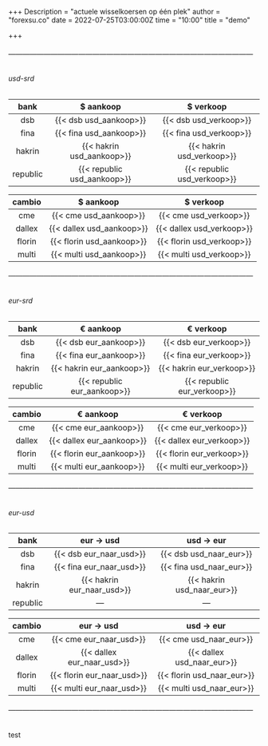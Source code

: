 +++
Description = "actuele wisselkoersen op één plek"
author = "forexsu.co"
date = 2022-07-25T03:00:00Z
time = "10:00"
title = "demo"

+++
###### ———————————————————————————————————

###### usd-srd

| bank | $ aankoop | $ verkoop |
| :---: | :---: | :---: |
| dsb | {{< dsb usd_aankoop>}} | {{< dsb usd_verkoop>}} |
| fina | {{< fina usd_aankoop>}} | {{< fina usd_verkoop>}} |
| hakrin | {{< hakrin usd_aankoop>}} | {{< hakrin usd_verkoop>}} |
| republic | {{< republic usd_aankoop>}} | {{< republic usd_verkoop>}} |

| cambio | $ aankoop | $ verkoop |
| :---: | :---: | :---: |
| cme | {{< cme usd_aankoop>}} | {{< cme usd_verkoop>}} |
| dallex | {{< dallex usd_aankoop>}} | {{< dallex usd_verkoop>}} |
| florin | {{< florin usd_aankoop>}} | {{< florin usd_verkoop>}} |
| multi | {{< multi usd_aankoop>}} | {{< multi usd_verkoop>}} |

###### ———————————————————————————————————

###### eur-srd

| bank | € aankoop | € verkoop |
| :---: | :---: | :---: |
| dsb | {{< dsb eur_aankoop>}} | {{< dsb eur_verkoop>}} |
| fina | {{< fina eur_aankoop>}} | {{< fina eur_verkoop>}} |
| hakrin | {{< hakrin eur_aankoop>}} | {{< hakrin eur_verkoop>}} |
| republic | {{< republic eur_aankoop>}} | {{< republic eur_verkoop>}} |

| cambio | € aankoop | € verkoop |
| :---: | :---: | :---: |
| cme | {{< cme eur_aankoop>}} | {{< cme eur_verkoop>}} |
| dallex | {{< dallex eur_aankoop>}} | {{< dallex eur_verkoop>}} |
| florin | {{< florin eur_aankoop>}} | {{< florin eur_verkoop>}} |
| multi | {{< multi eur_aankoop>}} | {{< multi eur_verkoop>}} |

###### ———————————————————————————————————

###### eur-usd

| bank | eur → usd | usd → eur |
| :---: | :---: | :---: |
| dsb | {{< dsb eur_naar_usd>}} | {{< dsb usd_naar_eur>}} |
| fina | {{< fina eur_naar_usd>}} | {{< fina usd_naar_eur>}} |
| hakrin | {{< hakrin eur_naar_usd>}} | {{< hakrin usd_naar_eur>}} |
| republic | — | — |

| cambio | eur → usd | usd → eur |
| :---: | :---: | :---: |
| cme | {{< cme eur_naar_usd>}} | {{< cme usd_naar_eur>}} |
| dallex | {{< dallex eur_naar_usd>}} | {{< dallex usd_naar_eur>}} |
| florin | {{< florin eur_naar_usd>}} | {{< florin usd_naar_eur>}} |
| multi | {{< multi eur_naar_usd>}} | {{< multi usd_naar_eur>}} |

###### ———————————————————————————————————

test